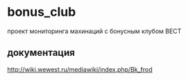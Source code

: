 ﻿# bonus_club
проект мониторинга махинаций с бонусным клубом ВЕСТ

## документация
http://wiki.wewest.ru/mediawiki/index.php/Bk_frod